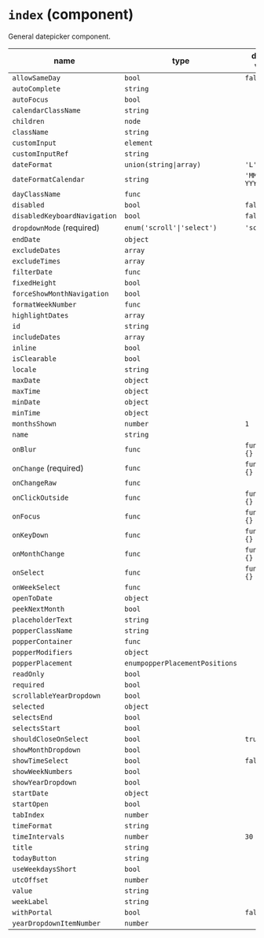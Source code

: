 `index` (component)
===================

General datepicker component.

| name  | type  | default value  | description  |
|---|---|---|---|
|`allowSameDay`|`bool`|`false`||
|`autoComplete`|`string`|||
|`autoFocus`|`bool`|||
|`calendarClassName`|`string`|||
|`children`|`node`|||
|`className`|`string`|||
|`customInput`|`element`|||
|`customInputRef`|`string`|||
|`dateFormat`|`union(string\|array)`|`'L'`||
|`dateFormatCalendar`|`string`|`'MMMM YYYY'`||
|`dayClassName`|`func`|||
|`disabled`|`bool`|`false`||
|`disabledKeyboardNavigation`|`bool`|`false`||
|`dropdownMode` (required)|`enum('scroll'\|'select')`|`'scroll'`||
|`endDate`|`object`|||
|`excludeDates`|`array`|||
|`excludeTimes`|`array`|||
|`filterDate`|`func`|||
|`fixedHeight`|`bool`|||
|`forceShowMonthNavigation`|`bool`|||
|`formatWeekNumber`|`func`|||
|`highlightDates`|`array`|||
|`id`|`string`|||
|`includeDates`|`array`|||
|`inline`|`bool`|||
|`isClearable`|`bool`|||
|`locale`|`string`|||
|`maxDate`|`object`|||
|`maxTime`|`object`|||
|`minDate`|`object`|||
|`minTime`|`object`|||
|`monthsShown`|`number`|`1`||
|`name`|`string`|||
|`onBlur`|`func`|`function() {}`||
|`onChange` (required)|`func`|`function() {}`||
|`onChangeRaw`|`func`|||
|`onClickOutside`|`func`|`function() {}`||
|`onFocus`|`func`|`function() {}`||
|`onKeyDown`|`func`|`function() {}`||
|`onMonthChange`|`func`|`function() {}`||
|`onSelect`|`func`|`function() {}`||
|`onWeekSelect`|`func`|||
|`openToDate`|`object`|||
|`peekNextMonth`|`bool`|||
|`placeholderText`|`string`|||
|`popperClassName`|`string`|||
|`popperContainer`|`func`|||
|`popperModifiers`|`object`|||
|`popperPlacement`|`enumpopperPlacementPositions`|||
|`readOnly`|`bool`|||
|`required`|`bool`|||
|`scrollableYearDropdown`|`bool`|||
|`selected`|`object`|||
|`selectsEnd`|`bool`|||
|`selectsStart`|`bool`|||
|`shouldCloseOnSelect`|`bool`|`true`||
|`showMonthDropdown`|`bool`|||
|`showTimeSelect`|`bool`|`false`||
|`showWeekNumbers`|`bool`|||
|`showYearDropdown`|`bool`|||
|`startDate`|`object`|||
|`startOpen`|`bool`|||
|`tabIndex`|`number`|||
|`timeFormat`|`string`|||
|`timeIntervals`|`number`|`30`||
|`title`|`string`|||
|`todayButton`|`string`|||
|`useWeekdaysShort`|`bool`|||
|`utcOffset`|`number`|||
|`value`|`string`|||
|`weekLabel`|`string`|||
|`withPortal`|`bool`|`false`||
|`yearDropdownItemNumber`|`number`|||